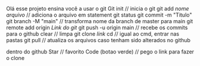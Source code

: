 Olá esse projeto ensina você a usar o git
Git init // inicia o git
git add *nome arquivo* // adiciona o arquivo em statement
git status
git commit -m "Titulo"
git branch -M "main" // transforma nome da branch de master para main
git remote add origin *Link do git* 
git push -u origin main // recebe os commits para o github
clear // limpa
git clone *link* 
cd // igual ao cmd, entrar nas pastas
git pull // atualiza os arquivos caso tenham sido alterados no github


dentro do github
Star // favorito
Code (botao verde) // pego o link para fazer o clone
